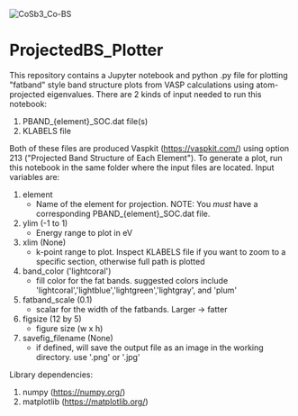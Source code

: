 
![CoSb3_Co-BS](https://github.com/PetersonChemLab/ProjectedBS_Plotter/assets/160284370/2d5ca8ff-ce3d-4675-92cb-c130ea0bcfb6)

# ProjectedBS_Plotter
This repository contains a Jupyter notebook and python .py file for plotting "fatband" style band structure plots from VASP calculations using atom-projected eigenvalues. There are 2 kinds of input needed to run this notebook:
1. PBAND_{element}_SOC.dat file(s)
2. KLABELS file

Both of these files are produced Vaspkit (https://vaspkit.com/) using option 213 ("Projected Band Structure of Each Element"). To generate a plot, run this notebook in the same folder where the input files are located. Input variables are:
1. element
    - Name of the element for projection. NOTE: You *must* have a corresponding PBAND_{element}_SOC.dat file.
2. ylim (-1 to 1)
    - Energy range to plot in eV
3. xlim (None)
    - k-point range to plot. Inspect KLABELS file if you want to zoom to a specific section, otherwise full path is plotted
4. band_color ('lightcoral')
    - fill color for the fat bands. suggested colors include 'lightcoral','lightblue','lightgreen','lightgray', and 'plum'
5. fatband_scale (0.1)
    - scalar for the width of the fatbands. Larger -> fatter
6. figsize (12 by 5)
    - figure size (w x h)
7. savefig_filename (None)
    - if defined, will save the output file as an image in the working directory. use '.png' or '.jpg'
    
Library dependencies:
1. numpy (https://numpy.org/)
2. matplotlib (https://matplotlib.org/)
